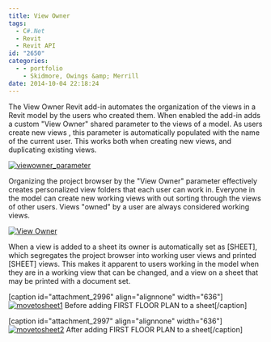 ```yaml
---
title: View Owner
tags:
  - C#.Net
  - Revit
  - Revit API
id: "2650"
categories:
  - - portfolio
    - Skidmore, Owings &amp; Merrill
date: 2014-10-04 22:18:24
---
```


The View Owner Revit add-in automates the organization of the views in a Revit model by the users who created them. When enabled the add-in adds a custom "View Owner" shared parameter to the views of a model. As users create new views , this parameter is automatically populated with the name of the current user. This works both when creating new views, and duplicating existing views.

[![viewowner_parameter](viewowner_parameter.png)](http://www.ericanastas.com/wp-content/uploads/2014/06/viewowner_parameter.png)

Organizing the project browser by the "View Owner" parameter effectively creates personalized view folders that each user can work in. Everyone in the model can create new working views with out sorting through the views of other users. Views "owned" by a user are always considered working views.

[![View Owner](http://www.ericanastas.com/wp-content/uploads/2014/06/View-Owner-636x545.png)](View-Owner.png)

When a view is added to a sheet its owner is automatically set as \[SHEET\], which segregates the project browser into working user views and printed \[SHEET\] views. This makes it apparent to users working in the model when they are in a working view that can be changed, and a view on a sheet that may be printed with a document set.

\[caption id="attachment_2996" align="alignnone" width="636"\][![movetosheet1](http://www.ericanastas.com/wp-content/uploads/2014/06/movetosheet1-636x461.png)](movetosheet1.png) Before adding FIRST FLOOR PLAN to a sheet\[/caption\]

\[caption id="attachment_2997" align="alignnone" width="636"\][![movetosheet2](http://www.ericanastas.com/wp-content/uploads/2014/06/movetosheet2-636x461.png)](movetosheet2.png) After adding FIRST FLOOR PLAN to a sheet\[/caption\]
